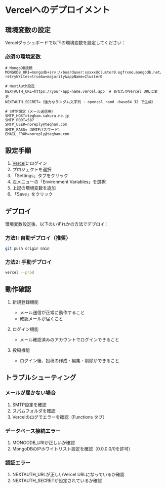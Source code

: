 # Vercelへのデプロイメント

## 環境変数の設定

Vercelダッシュボードで以下の環境変数を設定してください：

### 必須の環境変数

```
# MongoDB接続
MONGODB_URI=mongodb+srv://boarduser:xxxxx@cluster0.ogfrxno.mongodb.net/boardDB?retryWrites=true&w=majority&appName=Cluster0

# NextAuth設定
NEXTAUTH_URL=https://your-app-name.vercel.app  # あなたのVercel URLに変更
NEXTAUTH_SECRET=（強力なランダム文字列 - openssl rand -base64 32 で生成）

# SMTP設定（メール送信用）
SMTP_HOST=teqham.sakura.ne.jp
SMTP_PORT=587
SMTP_USER=noreply@teqham.com
SMTP_PASS=（SMTPパスワード）
EMAIL_FROM=noreply@teqham.com
```

## 設定手順

1. [Vercel](https://vercel.com)にログイン
2. プロジェクトを選択
3. 「Settings」タブをクリック
4. 左メニューの「Environment Variables」を選択
5. 上記の環境変数を追加
6. 「Save」をクリック

## デプロイ

環境変数設定後、以下のいずれかの方法でデプロイ：

### 方法1: 自動デプロイ（推奨）
```bash
git push origin main
```

### 方法2: 手動デプロイ
```bash
vercel --prod
```

## 動作確認

1. 新規登録機能
   - メール送信が正常に動作すること
   - 確認メールが届くこと

2. ログイン機能
   - メール確認済みのアカウントでログインできること

3. 投稿機能
   - ログイン後、投稿の作成・編集・削除ができること

## トラブルシューティング

### メールが届かない場合
1. SMTP設定を確認
2. スパムフォルダを確認
3. Vercelのログでエラーを確認（Functions タブ）

### データベース接続エラー
1. MONGODB_URIが正しいか確認
2. MongoDBのIPホワイトリスト設定を確認（0.0.0.0/0を許可）

### 認証エラー
1. NEXTAUTH_URLが正しいVercel URLになっているか確認
2. NEXTAUTH_SECRETが設定されているか確認